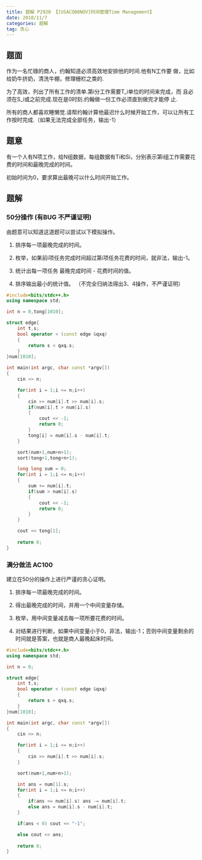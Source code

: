 ```yaml
---
title: 题解 P2920 【[USACO08NOV]时间管理Time Management】
date: 2018/11/7
categories: 题解
tag: 贪心
---
```




## 题面
作为一名忙碌的商人，约翰知道必须高效地安排他的时间.他有N工作要 做，比如给奶牛挤奶，清洗牛棚，修理栅栏之类的.

为了高效，列出了所有工作的清单.第i分工作需要T_i单位的时间来完成，而 且必须在S_i或之前完成.现在是0时刻.约翰做一份工作必须直到做完才能停 止.

所有的商人都喜欢睡懒觉.请帮约翰计算他最迟什么时候开始工作，可以让所有工作按时完成.（如果无法完成全部任务，输出-1）

<!--more-->

## 题意

有一个人有N项工作，给N组数据，每组数据有Ti和Si，分别表示第i组工作需要花费的时间和最晚完成的时间。

初始时间为0，要求算出最晚可以什么时间开始工作。

## 题解

### 50分操作 (有BUG 不严谨证明)
由题意可以知道这道题可以尝试以下模拟操作。

1. 排序每一项最晚完成的时间。

2. 枚举，如果前i项任务完成时间超过第i项任务花费的时间，就非法，输出-1。

3. 统计出每一项任务  最晚完成时间 - 花费时间的值。

4. 排序输出最小的统计值。 （不完全归纳法得出3、4操作，不严谨证明）

```cpp
#include<bits/stdc++.h>
using namespace std;

int n = 0,tong[1010];

struct edge{
    int t,s;
    bool operator < (const edge &qxq)
    {
        return s < qxq.s;
    }
}num[1010];

int main(int argc, char const *argv[])
{
    cin >> n;

    for(int i = 1;i <= n;i++)
    {
        cin >> num[i].t >> num[i].s;
        if(num[i].t > num[i].s)
        {
            cout << -1;
            return 0;
        }
        tong[i] = num[i].s - num[i].t;
    }

    sort(num+1,num+n+1);
    sort(tong+1,tong+n+1);

    long long sum = 0;
    for(int i = 1;i <= n;i++)
    {
        sum += num[i].t;
        if(sum > num[i].s)
        {
            cout << -1;
            return 0;
        }
    }

    cout << tong[1];
    
    return 0;
}
```

### 满分做法 AC100

建立在50分的操作上进行严谨的贪心证明。

1. 排序每一项最晚完成的时间。

2. 得出最晚完成的时间，并用一个中间变量存储。

3. 枚举，用中间变量减去每一项所要花费的时间。

4. 对结果进行判断，如果中间变量小于0，非法，输出-1；否则中间变量剩余的时间就是答案，也就是商人最晚起床时间。

```cpp
#include<bits/stdc++.h>
using namespace std;

int n = 0;

struct edge{
    int t,s;
    bool operator < (const edge &qxq)
    {
        return s > qxq.s;
    }
}num[1010];

int main(int argc, char const *argv[])
{
    cin >> n;

    for(int i = 1;i <= n;i++)
    {
        cin >> num[i].t >> num[i].s;
    }

    sort(num+1,num+n+1);

    int ans = num[1].s;
    for(int i = 1;i <= n;i++)
    {
        if(ans <= num[i].s) ans -= num[i].t;
        else ans = num[i].s - num[i].t;
    }

    if(ans < 0) cout << "-1";

    else cout << ans;
    
    return 0;
}
```